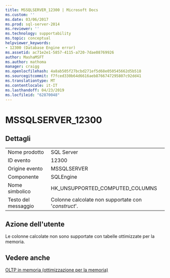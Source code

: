 ```yaml
---
title: MSSQLSERVER_12300 | Microsoft Docs
ms.custom: ''
ms.date: 03/06/2017
ms.prod: sql-server-2014
ms.reviewer: ''
ms.technology: supportability
ms.topic: conceptual
helpviewer_keywords:
- 12300 (Database Engine error)
ms.assetid: ac71e2e1-5857-4115-a720-7dae08769926
author: MashaMSFT
ms.author: mathoma
manager: craigg
ms.openlocfilehash: 4a8ab505f27bcbd271ef5d68e050545662d5b518
ms.sourcegitcommit: f7fced330b64d6616aeb8766747295807c92dd41
ms.translationtype: MT
ms.contentlocale: it-IT
ms.lasthandoff: 04/23/2019
ms.locfileid: "62870048"
---
```

# <a name="mssqlserver12300"></a>MSSQLSERVER_12300
    
## <a name="details"></a>Dettagli  
  
|||  
|-|-|  
|Nome prodotto|SQL Server|  
|ID evento|12300|  
|Origine evento|MSSQLSERVER|  
|Componente|SQLEngine|  
|Nome simbolico|HK_UNSUPPORTED_COMPUTED_COLUMNS|  
|Testo del messaggio|Colonne calcolate non supportate con '*construct*'.|  
  
## <a name="user-action"></a>Azione dell'utente  
 Le colonne calcolate non sono supportate con tabelle ottimizzate per la memoria.  
  
## <a name="see-also"></a>Vedere anche  
 [OLTP in memoria &#40;ottimizzazione per la memoria&#41;](../in-memory-oltp/in-memory-oltp-in-memory-optimization.md)  
  
  
